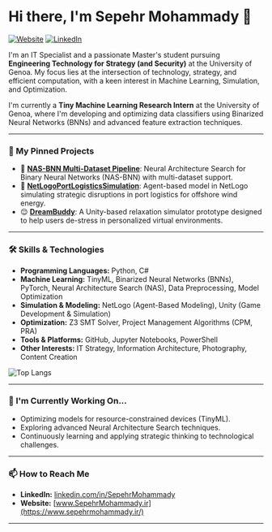 # Hi there, I'm Sepehr Mohammady 👋

<a href="https://www.sepehrmohammady.ir/" target="_blank"><img src="https://img.shields.io/badge/Website-0077B5?style=social&logo=linkedin" alt="Website"></a> 
<a href="https://linkedin.com/in/SepehrMohammady" target="_blank"><img src="https://img.shields.io/badge/LinkedIn-0077B5?style=social&logo=linkedin" alt="LinkedIn"></a>

I'm an IT Specialist and a passionate Master's student pursuing **Engineering Technology for Strategy (and Security)** at the University of Genoa. My focus lies at the intersection of technology, strategy, and efficient computation, with a keen interest in Machine Learning, Simulation, and Optimization.

I'm currently a **Tiny Machine Learning Research Intern** at the University of Genoa, where I'm developing and optimizing data classifiers using Binarized Neural Networks (BNNs) and advanced feature extraction techniques.

---

### 🚀 My Pinned Projects

*   🧠 **[NAS-BNN Multi-Dataset Pipeline](https://github.com/SepehrMohammady/Efficient-NAS-BNN-Pipeline)**: Neural Architecture Search for Binary Neural Networks (NAS-BNN) with multi-dataset support.
*   🚢 **[NetLogoPortLogisticsSimulation](https://github.com/SepehrMohammady/NetLogoPortLogisticsSimulation)**: Agent-based model in NetLogo simulating strategic disruptions in port logistics for offshore wind energy.
*   😌 **[DreamBuddy](https://github.com/SepehrMohammady/DreamBuddy)**: A Unity-based relaxation simulator prototype designed to help users de-stress in personalized virtual environments.

---

### 🛠️ Skills & Technologies

*   **Programming Languages:** Python, C#
*   **Machine Learning:** TinyML, Binarized Neural Networks (BNNs), PyTorch, Neural Architecture Search (NAS), Data Preprocessing, Model Optimization
*   **Simulation & Modeling:** NetLogo (Agent-Based Modeling), Unity (Game Development & Simulation)
*   **Optimization:** Z3 SMT Solver, Project Management Algorithms (CPM, PRA)
*   **Tools & Platforms:** GitHub, Jupyter Notebooks, PowerShell
*   **Other Interests:** IT Strategy, Information Architecture, Photography, Content Creation
  <img src="https://github-readme-stats.vercel.app/api/top-langs/?username=SepehrMohammady&layout=compact&theme=dark&hide_border=true&card_width=350" alt="Top Langs"/>

---

### 🌱 I'm Currently Working On...

*   Optimizing models for resource-constrained devices (TinyML).
*   Exploring advanced Neural Architecture Search techniques.
*   Continuously learning and applying strategic thinking to technological challenges.

---

### 📫 How to Reach Me

*   **LinkedIn:** [linkedin.com/in/SepehrMohammady](https://linkedin.com/in/SepehrMohammady)
*   **Website:** [www.SepehrMohammady.ir](https://www.sepehrmohammady.ir/)

---

<!-- Optional: Add GitHub Stats -->
<!-- (Search for "GitHub Readme Stats anuraghazra" to get the markdown for these if you like them) -->
<!-- 
<p align="center">
  <img src="https://github-readme-stats.vercel.app/api?username=SepehrMohammady&show_icons=true&theme=radical" alt="Sepehr's GitHub Stats" />
  <img src="https://github-readme-stats.vercel.app/api/top-langs/?username=SepehrMohammady&layout=compact&theme=radical" alt="Top Langs" />
</p>
-->
